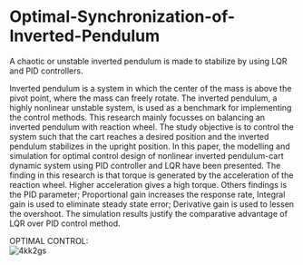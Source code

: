 # Optimal-Synchronization-of-Inverted-Pendulum
A chaotic or unstable inverted pendulum is made to stabilize by using LQR and PID controllers.

Inverted pendulum is a system in which the center of the mass is above the pivot point, where the mass can freely rotate. The inverted pendulum, a highly nonlinear unstable system, is used as a benchmark for implementing the control methods. This research mainly focusses on balancing an inverted pendulum with reaction wheel. The study objective is to control the system such that the cart reaches a desired position and the inverted pendulum stabilizes in the upright position. In this paper, the modelling and simulation for optimal control design of nonlinear inverted pendulum-cart dynamic system using PID controller and LQR have been presented. The finding in this research is that torque is generated by the acceleration of the reaction wheel. Higher acceleration gives a high torque. Others findings is the PID parameter; Proportional gain increases the response rate, Integral gain is used to eliminate steady state error; Derivative gain is used to lessen the overshoot. The simulation results justify the comparative advantage of LQR over PID control method.

OPTIMAL CONTROL:
<br>
![4kk2gs](https://user-images.githubusercontent.com/72103399/97788988-10e68100-1be3-11eb-9f90-850b71187650.gif)

